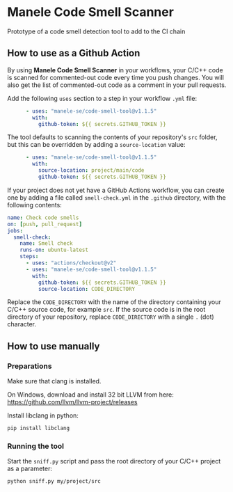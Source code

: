 # Manele Code Smell Scanner

Prototype of a code smell detection tool to add to the CI chain

## How to use as a Github Action

By using **Manele Code Smell Scanner** in your workflows, your C/C++ code is scanned for commented-out code every time you push changes. You will also get the list of commented-out code as a comment in your pull requests.

Add the following `uses` section to a step in your workflow `.yml` file:

``` yaml
      - uses: "manele-se/code-smell-tool@v1.1.5"
        with:
          github-token: ${{ secrets.GITHUB_TOKEN }}
```

The tool defaults to scanning the contents of your repository's `src` folder, but this can be overridden by adding a `source-location` value:

``` yaml
      - uses: "manele-se/code-smell-tool@v1.1.5"
        with:
          source-location: project/main/code
          github-token: ${{ secrets.GITHUB_TOKEN }}
```

If your project does not yet have a GitHub Actions workflow, you can create one by adding a file called `smell-check.yml` in the `.github` directory, with the following contents:

``` yaml
name: Check code smells
on: [push, pull_request]
jobs:
  smell-check:
    name: Smell check
    runs-on: ubuntu-latest
    steps:
      - uses: "actions/checkout@v2"
      - uses: "manele-se/code-smell-tool@v1.1.5"
        with:
          github-token: ${{ secrets.GITHUB_TOKEN }}
          source-location: CODE_DIRECTORY
```

Replace the `CODE_DIRECTORY` with the name of the directory containing your C/C++ source code, for example `src`. If the source code is in the root directory of your repository, replace `CODE_DIRECTORY` with a single `.` (dot) character.

## How to use manually

### Preparations

Make sure that clang is installed.

On Windows, download and install 32 bit LLVM from here: https://github.com/llvm/llvm-project/releases

Install libclang in python:

``` bash
pip install libclang
```

### Running the tool

Start the `sniff.py` script and pass the root directory of your C/C++ project as a parameter:

``` bash
python sniff.py my/project/src
```
